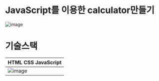 # <h1> JavaScript를 이용한 calculator만들기 </h1>
![image](https://user-images.githubusercontent.com/85986176/187171943-ee2f5afe-5b6d-4e5d-8e70-d61695994d2d.png)

# 기술스택
| HTML CSS JavaScript |
| ------------------- |
| ![image](https://user-images.githubusercontent.com/85986176/188304935-0533d454-c119-41c3-8a36-9f9682994662.png) | 

